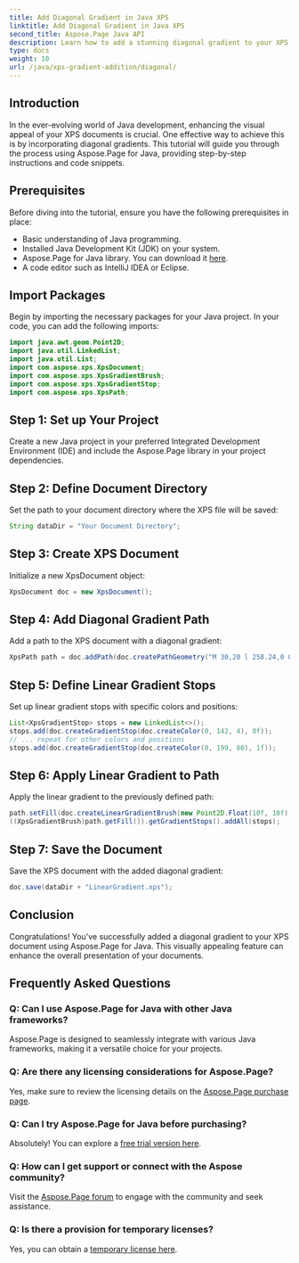 ```yaml
---
title: Add Diagonal Gradient in Java XPS
linktitle: Add Diagonal Gradient in Java XPS
second_title: Aspose.Page Java API
description: Learn how to add a stunning diagonal gradient to your XPS documents in Java using Aspose.Page. Elevate your visual presentation effortlessly.
type: docs
weight: 10
url: /java/xps-gradient-addition/diagonal/
---
```

## Introduction
In the ever-evolving world of Java development, enhancing the visual appeal of your XPS documents is crucial. One effective way to achieve this is by incorporating diagonal gradients. This tutorial will guide you through the process using Aspose.Page for Java, providing step-by-step instructions and code snippets.
## Prerequisites
Before diving into the tutorial, ensure you have the following prerequisites in place:
- Basic understanding of Java programming.
- Installed Java Development Kit (JDK) on your system.
- Aspose.Page for Java library. You can download it [here](https://releases.aspose.com/page/java/).
- A code editor such as IntelliJ IDEA or Eclipse.
## Import Packages
Begin by importing the necessary packages for your Java project. In your code, you can add the following imports:
```java
import java.awt.geom.Point2D;
import java.util.LinkedList;
import java.util.List;
import com.aspose.xps.XpsDocument;
import com.aspose.xps.XpsGradientBrush;
import com.aspose.xps.XpsGradientStop;
import com.aspose.xps.XpsPath;
```
## Step 1: Set up Your Project
Create a new Java project in your preferred Integrated Development Environment (IDE) and include the Aspose.Page library in your project dependencies.
## Step 2: Define Document Directory
Set the path to your document directory where the XPS file will be saved:
```java
String dataDir = "Your Document Directory";
```
## Step 3: Create XPS Document
Initialize a new XpsDocument object:
```java
XpsDocument doc = new XpsDocument();
```
## Step 4: Add Diagonal Gradient Path
Add a path to the XPS document with a diagonal gradient:
```java
XpsPath path = doc.addPath(doc.createPathGeometry("M 30,20 l 258.24,0 0,56.64 -258.24,0 Z"));
```
## Step 5: Define Linear Gradient Stops
Set up linear gradient stops with specific colors and positions:
```java
List<XpsGradientStop> stops = new LinkedList<>();
stops.add(doc.createGradientStop(doc.createColor(0, 142, 4), 0f));
// ... repeat for other colors and positions
stops.add(doc.createGradientStop(doc.createColor(0, 199, 80), 1f));
```
## Step 6: Apply Linear Gradient to Path
Apply the linear gradient to the previously defined path:
```java
path.setFill(doc.createLinearGradientBrush(new Point2D.Float(10f, 10f), new Point2D.Float(228f, 100f)));
((XpsGradientBrush)path.getFill()).getGradientStops().addAll(stops);
```
## Step 7: Save the Document
Save the XPS document with the added diagonal gradient:
```java
doc.save(dataDir + "LinearGradient.xps");
```
## Conclusion
Congratulations! You've successfully added a diagonal gradient to your XPS document using Aspose.Page for Java. This visually appealing feature can enhance the overall presentation of your documents.
## Frequently Asked Questions
### Q: Can I use Aspose.Page for Java with other Java frameworks?
Aspose.Page is designed to seamlessly integrate with various Java frameworks, making it a versatile choice for your projects.
### Q: Are there any licensing considerations for Aspose.Page?
Yes, make sure to review the licensing details on the [Aspose.Page purchase page](https://purchase.aspose.com/buy).
### Q: Can I try Aspose.Page for Java before purchasing?
Absolutely! You can explore a [free trial version here](https://releases.aspose.com/).
### Q: How can I get support or connect with the Aspose community?
Visit the [Aspose.Page forum](https://forum.aspose.com/c/page/39) to engage with the community and seek assistance.
### Q: Is there a provision for temporary licenses?
Yes, you can obtain a [temporary license here](https://purchase.aspose.com/temporary-license/).
